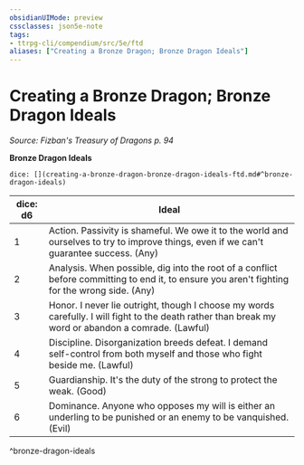 ```yaml
---
obsidianUIMode: preview
cssclasses: json5e-note
tags:
- ttrpg-cli/compendium/src/5e/ftd
aliases: ["Creating a Bronze Dragon; Bronze Dragon Ideals"]
---
```

# Creating a Bronze Dragon; Bronze Dragon Ideals
*Source: Fizban's Treasury of Dragons p. 94* 

**Bronze Dragon Ideals**

`dice: [](creating-a-bronze-dragon-bronze-dragon-ideals-ftd.md#^bronze-dragon-ideals)`

| dice: d6 | Ideal |
|----------|-------|
| 1 | Action. Passivity is shameful. We owe it to the world and ourselves to try to improve things, even if we can't guarantee success. (Any) |
| 2 | Analysis. When possible, dig into the root of a conflict before committing to end it, to ensure you aren't fighting for the wrong side. (Any) |
| 3 | Honor. I never lie outright, though I choose my words carefully. I will fight to the death rather than break my word or abandon a comrade. (Lawful) |
| 4 | Discipline. Disorganization breeds defeat. I demand self-control from both myself and those who fight beside me. (Lawful) |
| 5 | Guardianship. It's the duty of the strong to protect the weak. (Good) |
| 6 | Dominance. Anyone who opposes my will is either an underling to be punished or an enemy to be vanquished. (Evil) |
^bronze-dragon-ideals